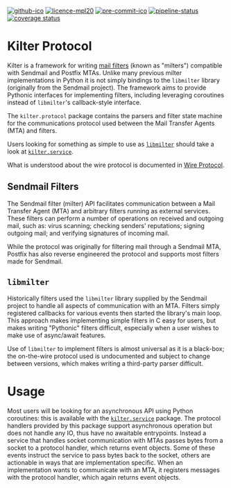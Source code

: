 <!--
# Disable Gitlab link until hosting is more reliable
[![gitlab-ico]][gitlab-link]
-->
[![github-ico]][github-link]
[![licence-mpl20]](/LICENCE.txt)
[![pre-commit-ico]][pre-commit-link]
[![pipeline-status]][pipeline-report]
[![coverage status]][coverage report]


Kilter Protocol
===============

Kilter is a framework for writing [mail filters](#sendmail-filters) (known as "milters") 
compatible with Sendmail and Postfix MTAs.  Unlike many previous milter implementations in 
Python it is not simply bindings to the `libmilter` library (originally from the Sendmail 
project).  The framework aims to provide Pythonic interfaces for implementing filters, 
including leveraging coroutines instead of `libmilter`'s callback-style interface.

The `kilter.protocol` package contains the parsers and filter state machine for the 
communications protocol used between the Mail Transfer Agents (MTA) and filters.

Users looking for something as simple to use as [`libmilter`](#libmilter) should take a look 
at [`kilter.service`][].

What is understood about the wire protocol is documented in 
[Wire Protocol](https://kilter.doc.kodo.org.uk/kilter.protocol/wire-protocol/).

[`kilter.service`]: https://code.kodo.org.uk/kilter/kilter.service


Sendmail Filters
----------------

The Sendmail filter (milter) API facilitates communication between a Mail Transfer Agent 
(MTA) and arbitrary filters running as external services.  These filters can perform 
a number of operations on received and outgoing mail, such as: virus scanning; checking 
senders' reputations; signing outgoing mail; and verifying signatures of incoming mail.

While the protocol was originally for filtering mail through a Sendmail MTA, Postfix has 
also reverse engineered the protocol and supports most filters made for Sendmail.


`libmilter`
-----------

Historically filters used the `libmilter` library supplied by the Sendmail project to handle 
all aspects of communication with an MTA.  Filters simply registered callbacks for various 
events then started the library's main loop. This approach makes implementing simple filters 
in C easy for users, but makes writing "Pythonic" filters difficult, especially when a user 
wishes to make use of async/await features.

Use of `libmilter` to implement filters is almost universal as it is a black-box; the 
on-the-wire protocol used is undocumented and subject to change between versions, which 
makes writing a third-party parser difficult.


[gitlab-ico]:
  https://img.shields.io/badge/GitLab-code.kodo.org.uk-blue.svg?logo=gitlab
  "GitLab"

[gitlab-link]:
  https://code.kodo.org.uk/kilter/kilter.protocol
  "Kilter Protocol at code.kodo.org.uk"

[github-ico]:
  https://img.shields.io/badge/GitHub-domsekotill/kilter.protocol-blue.svg?logo=github
  "GitHub"

[github-link]:
	https://github.com/domsekotill/kilter.protocol
	"Kilter Protocol at github.com"

[pre-commit-ico]:
  https://img.shields.io/badge/pre--commit-enabled-brightgreen?logo=pre-commit&logoColor=white
  "Pre-Commit: enabled"

[pre-commit-link]:
  https://github.com/pre-commit/pre-commit
  "Pre-Commit at GitHub.com"

[licence-mpl20]:
  https://img.shields.io/badge/Licence-MPL--2.0-blue.svg
  "Licence: Mozilla Public License 2.0"

[pipeline-status]:
  https://code.kodo.org.uk/kilter/kilter.protocol/badges/main/pipeline.svg

[pipeline-report]:
  https://code.kodo.org.uk/kilter/kilter.protocol/pipelines/latest
  "Pipelines"

[coverage status]:
  https://code.kodo.org.uk/kilter/kilter.protocol/badges/main/coverage.svg

[coverage report]:
  https://code.kodo.org.uk/kilter/kilter.protocol/-/jobs/artifacts/main/file/results/coverage.html.d/index.html?job=Unit+Tests


Usage
=====

Most users will be looking for an asynchronous API using Python coroutines: this is 
available with the [`kilter.service`][] package.  The protocol handlers provided by this 
package support asynchronous operation but does not handle any IO, thus have no awaitable 
entrypoints. Instead a service that handles socket communication with MTAs passes bytes from 
a socket to a protocol handler, which returns event objects.  Some of these events instruct 
the service to pass bytes back to the socket, others are actionable in ways that are 
implementation specific.  When an implementation wants to communicate with an MTA, it 
registers messages with the protocol handler, which again returns event objects.
